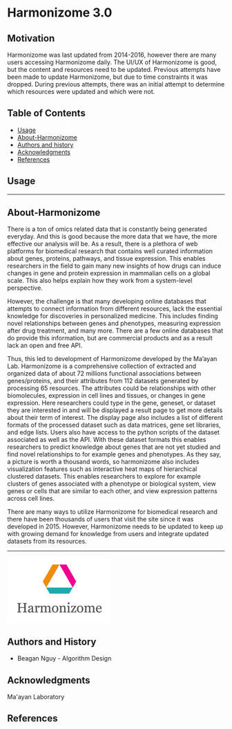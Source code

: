 Harmonizome 3.0
=================================================

## Motivation
Harmonizome was last updated from 2014-2016, however there are many users accessing Harmonizome daily. The UI/UX of Harmonizome is good, but the content and resources need to be updated. Previous attempts have been made to update Harmonizome, but due to time constraints it was dropped. During previous attempts, there was an initial attempt to determine which resources were updated and which were not. 


Table of Contents 
-----------------
* [Usage](#usage)
* [About-Harmonizome](#About-Harmonizome)
* [Authors and history](#authors-and-history)
* [Acknowledgments](#acknowledgments)
* [References](#references)

## Usage

------------------------------------------------------------------


## About-Harmonizome
There is a ton of omics related data that is constantly being generated everyday. And this is good because the more data that we have, the more effective our analysis will be. As a result, there is a plethora of web platforms for biomedical research that contains well curated information about genes, proteins, pathways, and tissue expression. This enables researchers in the field to gain many new insights of how drugs can induce changes in gene and protein expression in mammalian cells on a global scale. This also helps explain how they work from a system-level perspective. 

However, the challenge is that many developing online databases that attempts to connect information from different resources, lack the essential knowledge for discoveries in personalized medicine. This includes finding novel relationships between genes and phenotypes, measuring expression after drug treatment, and many more. There are a few online databases that do provide this information, but are commercial products and as a result lack an open and free API.  

Thus, this led to development of Harmonizome developed by the Ma’ayan Lab. Harmonizome is a comprehensive collection of extracted and organized data of about 72 millions functional associations between genes/proteins, and their attributes from 112 datasets generated by processing 65 resources. The attributes could be relationships with other biomolecules, expression in cell lines and tissues, or changes in gene expression. Here researchers could type in the gene, geneset, or dataset they are interested in and will be displayed a result page to get more details about their term of interest. The display page also includes a list of different formats of the processed dataset such as data matrices, gene set libraries, and edge lists. Users also have access to the python scripts of the dataset associated as well as the API. With these dataset formats this enables researchers to predict knowledge about genes that are not yet studied and find novel relationships to for example genes and phenotypes. As they say, a picture is worth a thousand words, so harmonizome also includes visualization features such as interactive heat maps of hierarchical clustered datasets. This enables researchers to explore for example clusters of genes associated with a phenotype or biological system, view genes or cells that are similar to each other, and view expression patterns across cell lines.  

There are many ways to utilize Harmonizome for biomedical research and there have been thousands of users that visit the site since it was developed in 2015. However, Harmonizome needs to be updated to keep up with growing demand for knowledge from users and integrate updated datasets from its resources. 

------------------------------------------------------------------

![cover](Image/harmonizome.png)

## Authors and History

* Beagan Nguy - Algorithm Design

## Acknowledgments

Ma'ayan Laboratory
 
## References





